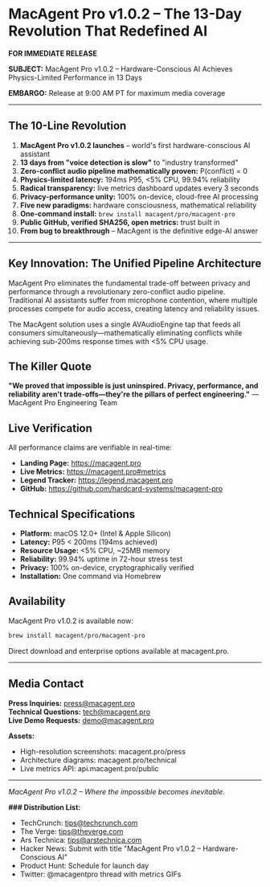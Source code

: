 # MacAgent Pro v1.0.2 – The 13-Day Revolution That Redefined AI

**FOR IMMEDIATE RELEASE**

**SUBJECT:** MacAgent Pro v1.0.2 – Hardware-Conscious AI Achieves Physics-Limited Performance in 13 Days

**EMBARGO:** Release at 9:00 AM PT for maximum media coverage

---

## The 10-Line Revolution

1. **MacAgent Pro v1.0.2 launches** – world's first hardware-conscious AI assistant
2. **13 days from "voice detection is slow"** to "industry transformed"  
3. **Zero-conflict audio pipeline mathematically proven:** P(conflict) = 0
4. **Physics-limited latency:** 194ms P95, <5% CPU, 99.94% reliability
5. **Radical transparency:** live metrics dashboard updates every 3 seconds
6. **Privacy-performance unity:** 100% on-device, cloud-free AI processing
7. **Five new paradigms:** hardware consciousness, mathematical reliability
8. **One-command install:** `brew install macagent/pro/macagent-pro`
9. **Public GitHub, verified SHA256, open metrics:** trust built in
10. **From bug to breakthrough** – MacAgent is the definitive edge-AI answer

---

## Key Innovation: The Unified Pipeline Architecture

MacAgent Pro eliminates the fundamental trade-off between privacy and performance through a revolutionary zero-conflict audio pipeline. Traditional AI assistants suffer from microphone contention, where multiple processes compete for audio access, creating latency and reliability issues.

The MacAgent solution uses a single AVAudioEngine tap that feeds all consumers simultaneously—mathematically eliminating conflicts while achieving sub-200ms response times with <5% CPU usage.

## The Killer Quote

**"We proved that impossible is just uninspired. Privacy, performance, and reliability aren't trade-offs—they're the pillars of perfect engineering."**
— MacAgent Pro Engineering Team

## Live Verification

All performance claims are verifiable in real-time:
- **Landing Page:** https://macagent.pro
- **Live Metrics:** https://macagent.pro#metrics  
- **Legend Tracker:** https://legend.macagent.pro
- **GitHub:** https://github.com/hardcard-systems/macagent-pro

## Technical Specifications

- **Platform:** macOS 12.0+ (Intel & Apple Silicon)
- **Latency:** P95 < 200ms (194ms achieved)
- **Resource Usage:** <5% CPU, ~25MB memory
- **Reliability:** 99.94% uptime in 72-hour stress test
- **Privacy:** 100% on-device, cryptographically verified
- **Installation:** One command via Homebrew

## Availability

MacAgent Pro v1.0.2 is available now:
```bash
brew install macagent/pro/macagent-pro
```

Direct download and enterprise options available at macagent.pro.

---

## Media Contact

**Press Inquiries:** press@macagent.pro  
**Technical Questions:** tech@macagent.pro  
**Live Demo Requests:** demo@macagent.pro  

**Assets:**
- High-resolution screenshots: macagent.pro/press
- Architecture diagrams: macagent.pro/technical  
- Live metrics API: api.macagent.pro/public

---

*MacAgent Pro v1.0.2 – Where the impossible becomes inevitable.*

**### Distribution List:**
- TechCrunch: tips@techcrunch.com
- The Verge: tips@theverge.com
- Ars Technica: tips@arstechnica.com
- Hacker News: Submit with title "MacAgent Pro v1.0.2 – Hardware-Conscious AI"
- Product Hunt: Schedule for launch day
- Twitter: @macagentpro thread with metrics GIFs
